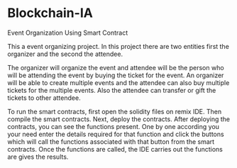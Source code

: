 # Blockchain-IA
Event Organization Using Smart Contract

This a event organizing project. In this project there are two entities first the organizer and the second the attendee.

The organizer will organize the event and attendee will be the person who will be attending the event by buying the ticket for the event. An organizer will be able to create multiple events and the attendee can also buy multiple tickets for the multiple events. Also the attendee can transfer or gift the tickets to other attendee.

To run the smart contracts, first open the solidity files on remix IDE. Then compile the smart contracts. Next, deploy the contracts. After deploying the contracts, you can see the functions present. One by one according you your need enter the details required for that function and click the buttons which will call the functions associated with that button from the smart contracts. Once the functions are called, the IDE carries out the functions are gives the results.
